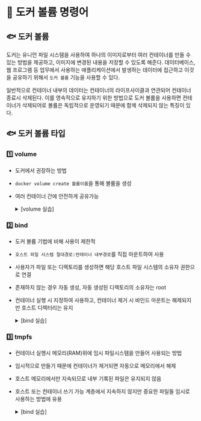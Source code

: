 # 🐋 도커 볼륨 명령어
## 🐟 도커 볼륨
도커는 유니언 파일 시스템을 사용하여 하나의 이미지로부터 여러 컨테이너를 만들 수 있는 방법을 제공하고, 이미지에 변경된 내용을 저장할 수 있도록 해준다. 데이터베이스, 웹 프로그램 등 업무에서 사용하는 애플리케이션에서 발생하는 데이터에 접근하고 이것을 공유하기 위해서 `도커 볼륨` 기능을 사용할 수 있다.  
  
일반적으로 컨테이너 내부의 데이터는 컨테이너의 라이프사이클과 연관되어 컨테이너 종료시 삭제된다. 이를 영속적으로 유지하기 위한 방법으로 도커 볼륨을 사용하면 컨테이너가 삭제되어로 볼륨은 독립적으로 운영되기 때문에 함께 삭제되지 않는 특징이 있다.


## 🐟 도커 볼륨 타입
### 1️⃣ volume
- 도커에서 권장하는 방법
- `docker volume create 볼륨이름`을 통해 볼륨을 생성
- 여러 컨테이너 간에 안전하게 공유가능  

    <details>
        <summary>[volume 실습]</summary>  
        
    ```bash
    # 볼륨 생성
    $ docker volume create my-vol
    my-vol

    # 생성된 볼륨 조회
    $ docker volume ls
    DRIVER    VOLUME NAME
    ...
    local     my-vol

    # 볼륨 검사, 볼륨이 올바르게 생성되고 마운트 되었는지 확인하는 데 사용
    $ docker volume inspect my-vol
    [
        {
            "CreatedAt": "2025-09-09T05:31:13Z",
            "Driver": "local",
            "Labels": null,
            "Mountpoint": "/var/lib/docker/volumes/my-vol/_data",
            "Name": "my-vol",
            "Options": null,
            "Scope": "local"
        }
    ]

    # --mount 옵션을 이용한 볼륨 지정
    # type : [volume, bind, tmpfs] 타입 지정
    # source : 볼륨이름, 경로(bind)
    # target : 컨테이너 안에서 마운트될 경로
    $ docker run -d --name vol-test1 \
    > --mount source=my-vol,target=/app \ # 띄어쓰기 금지
    > ubuntu:20.04
    Unable to find image 'ubuntu:20.04' locally
    ...

    # -v 옵션을 이용한 볼륨 지정
    # -v [경로,볼륨이름]:[컨테이너 마운트 경로]:[OPT]
    # [OPT] : ro,rw (읽기, 읽기쓰기<디폴트>)
    $ docker run -d --name vol-test2 \
    > -v my-vol:/var/log \ # my-vol 볼륨을 /var/log에 연결
    > ubuntu:20.04

    # docker volume create를 하지 않아도 호스트 볼륨 이름을 쓰면 자동 생성
    docker run -d --name vol-test-3 \
    > --mount source=my-vol-2,target=/var/log \
    > ubuntu:20.04

    $ docker volume ls
    DRIVER    VOLUME NAME
    ...
    local     my-vol
    local     my-vol-2 # docker volume create 하지 않은 볼륨

    # 컨테이너 Mount 필드 상세정보만 출력
    # [{볼륨타입 | 볼륨이름 | 호스트내 데이터 저장 경로 | 컨테이너내 마운트 경로 | 볼륨 드라이버 | SELinux 옵션 | 읽기쓰기 여부}]
    docker inspect --format="{{.Mounts}}" vol-test1
    [{volume my-vol /var/lib/docker/volumes/my-vol/_data /app local z true }]

    # 볼륨 제거, 연결된 컨테이너가 있으면 아래와 같은 에러 발생
    $ docker volume rm my-vol
    Error response from daemon: remove my-vol: volume is in use - ...

    # 컨테이너 중지
    $ docker stop vol-test1 vol-test2
    vol-test1
    vol-test2

    # 컨테이너 제거
    $ docker rm vol-test1 vol-test2
    vol-test1
    vol-test2

    # 볼륨 제거
    $ docker volume rm my-vol
    my-vol
    ```

    </details>

### 2️⃣ bind
- 도커 볼륨 기법에 비해 사용이 제한적
- `호스트 파일 시스템 절대경로:컨테이너 내부경로`를 직접 마운트하여 사용
- 사용자가 파일 또는 디렉토리를 생성하면 해당 호스트 파일 시스템의 소유자 권한으로 연결
- 존재하지 않는 경우 자동 생성, 자동 생성된 디렉토리의 소유자는 root
- 컨테이너 실행 시 지정하여 사용하고, 컨테이너 제거 시 바인드 마운트는 해제되지만 호스트 디렉터리는 유지
    <details>
        <summary>[bind 실습]</summary>  

    ```bash
    # 현재 디렉토리 아래에 target 디렉토리 생성
    $ mkdir $(pwd)/target

    # 사전 생성한 디렉토리와 bind 마운트 지정
    $ docker run -d -it --name bind-test1 \
    > --mount type=bind,source="$(pwd)"/target,target=/var/log \
    > centos:8
    Unable to find image 'centos:8' locally
    ...

    # 사전 생성하지 않은 디렉토리와 bind 마운트 지정
    $ docker run -d -it --name bind-test2 \
    > -v "$(pwd)"/target2:/var/log \
    > centos:8
    
    # 사전 생성 target 소유자 : 호스트
    # 자동 생성 target2 소유자 : root
    $ ls -l
    ...
    drwxr-xr-x 2 com  com       4096 Sep  9 16:11 target
    drwxr-xr-x 2 root root      4096 Sep  9 16:16 target2
    ...
    ```
    </details>

### 3️⃣ tmpfs
- 컨테이너 실행시 메모리(RAM)위에 임시 파일시스템을 만들어 사용되는 방법
- 임시적으로 만들기 때문에 컨테이너가 제거되면 자동으로 메모리에서 해제
- 호스트 메모리에서만 지속되므로 내부 기록된 파일은 유지되지 않음
- 호스트 또는 컨테이너 쓰기 가능 계층에서 지속하지 않지만 중요한 파일들 임시로 사용하는 방법에 유용
    <details>
        <summary>[bind 실습]</summary>  

    ```bash
    # --mount 옵션으로 tmpfs 마운트
    # 메모리기반 임시 파일 시스템이라서 source가 없음
    $ docker run -d -it --name tmpfs-test1 \
    > --mount type=tmpfs,destination=/var/www/html \
    > httpd:2

    # --tmpfs 옵션으로 tmpfs 마운트
    $ docker run -d -it --name tmpfs-test2 \
    > --tmpfs /var/www/html \
    > httpd:2

    # tmpfs로 마운트된 컨테이너 상세정보 조회
    $ docker inspect --format="{{.HostConfig.Tmpfs}}" tmpfs-test2
    map[/var/www/html:]
    ```
    </details>